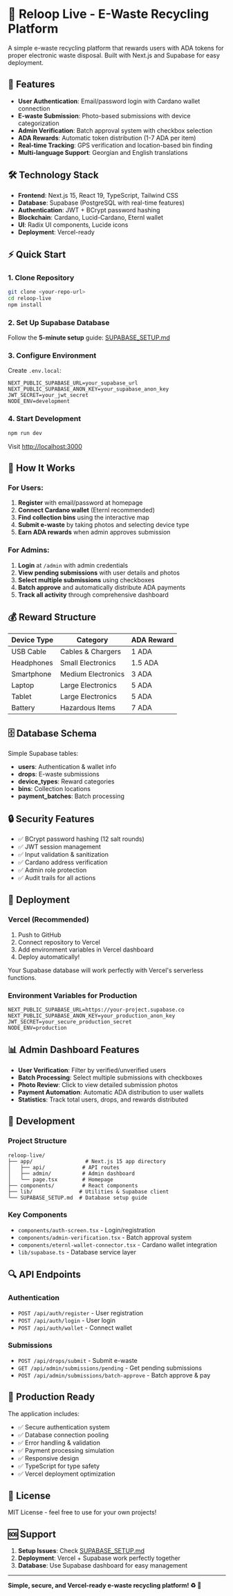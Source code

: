 # 🔄 Reloop Live - E-Waste Recycling Platform

A simple e-waste recycling platform that rewards users with ADA tokens for proper electronic waste disposal. Built with Next.js and Supabase for easy deployment.

## 🚀 Features

- **User Authentication**: Email/password login with Cardano wallet connection
- **E-waste Submission**: Photo-based submissions with device categorization
- **Admin Verification**: Batch approval system with checkbox selection
- **ADA Rewards**: Automatic token distribution (1-7 ADA per item)
- **Real-time Tracking**: GPS verification and location-based bin finding
- **Multi-language Support**: Georgian and English translations

## 🛠️ Technology Stack

- **Frontend**: Next.js 15, React 19, TypeScript, Tailwind CSS
- **Database**: Supabase (PostgreSQL with real-time features)
- **Authentication**: JWT + BCrypt password hashing
- **Blockchain**: Cardano, Lucid-Cardano, Eternl wallet
- **UI**: Radix UI components, Lucide icons
- **Deployment**: Vercel-ready

## ⚡ Quick Start

### 1. Clone Repository
```bash
git clone <your-repo-url>
cd reloop-live
npm install
```

### 2. Set Up Supabase Database
Follow the **5-minute setup** guide: [SUPABASE_SETUP.md](./SUPABASE_SETUP.md)

### 3. Configure Environment
Create `.env.local`:
```env
NEXT_PUBLIC_SUPABASE_URL=your_supabase_url
NEXT_PUBLIC_SUPABASE_ANON_KEY=your_supabase_anon_key
JWT_SECRET=your_jwt_secret
NODE_ENV=development
```

### 4. Start Development
```bash
npm run dev
```

Visit [http://localhost:3000](http://localhost:3000)

## 📱 How It Works

### For Users:
1. **Register** with email/password at homepage
2. **Connect Cardano wallet** (Eternl recommended)
3. **Find collection bins** using the interactive map
4. **Submit e-waste** by taking photos and selecting device type
5. **Earn ADA rewards** when admin approves submission

### For Admins:
1. **Login** at `/admin` with admin credentials
2. **View pending submissions** with user details and photos
3. **Select multiple submissions** using checkboxes
4. **Batch approve** and automatically distribute ADA payments
5. **Track all activity** through comprehensive dashboard

## 💰 Reward Structure

| Device Type | Category | ADA Reward |
|-------------|----------|------------|
| USB Cable | Cables & Chargers | 1 ADA |
| Headphones | Small Electronics | 1.5 ADA |
| Smartphone | Medium Electronics | 3 ADA |
| Laptop | Large Electronics | 5 ADA |
| Tablet | Large Electronics | 5 ADA |
| Battery | Hazardous Items | 7 ADA |

## 🗄️ Database Schema

Simple Supabase tables:
- **users**: Authentication & wallet info
- **drops**: E-waste submissions
- **device_types**: Reward categories
- **bins**: Collection locations
- **payment_batches**: Batch processing

## 🔒 Security Features

- ✅ BCrypt password hashing (12 salt rounds)
- ✅ JWT session management
- ✅ Input validation & sanitization
- ✅ Cardano address verification
- ✅ Admin role protection
- ✅ Audit trails for all actions

## 🚀 Deployment

### Vercel (Recommended)
1. Push to GitHub
2. Connect repository to Vercel
3. Add environment variables in Vercel dashboard
4. Deploy automatically!

Your Supabase database will work perfectly with Vercel's serverless functions.

### Environment Variables for Production
```env
NEXT_PUBLIC_SUPABASE_URL=https://your-project.supabase.co
NEXT_PUBLIC_SUPABASE_ANON_KEY=your_production_anon_key
JWT_SECRET=your_secure_production_secret
NODE_ENV=production
```

## 📊 Admin Dashboard Features

- **User Verification**: Filter by verified/unverified users
- **Batch Processing**: Select multiple submissions with checkboxes
- **Photo Review**: Click to view detailed submission photos
- **Payment Automation**: Automatic ADA distribution to user wallets
- **Statistics**: Track total users, drops, and rewards distributed

## 🔧 Development

### Project Structure
```
reloop-live/
├── app/                 # Next.js 15 app directory
│   ├── api/            # API routes
│   ├── admin/          # Admin dashboard
│   └── page.tsx        # Homepage
├── components/         # React components
├── lib/               # Utilities & Supabase client
└── SUPABASE_SETUP.md  # Database setup guide
```

### Key Components
- `components/auth-screen.tsx` - Login/registration
- `components/admin-verification.tsx` - Batch approval system
- `components/eternl-wallet-connector.tsx` - Cardano wallet integration
- `lib/supabase.ts` - Database service layer

## 🔍 API Endpoints

### Authentication
- `POST /api/auth/register` - User registration
- `POST /api/auth/login` - User login  
- `POST /api/auth/wallet` - Connect wallet

### Submissions
- `POST /api/drops/submit` - Submit e-waste
- `GET /api/admin/submissions/pending` - Get pending submissions
- `POST /api/admin/submissions/batch-approve` - Batch approve & pay

## 🎯 Production Ready

The application includes:
- ✅ Secure authentication system
- ✅ Database connection pooling
- ✅ Error handling & validation
- ✅ Payment processing simulation
- ✅ Responsive design
- ✅ TypeScript for type safety
- ✅ Vercel deployment optimization

## 📝 License

MIT License - feel free to use for your own projects!

## 🆘 Support

1. **Setup Issues**: Check [SUPABASE_SETUP.md](./SUPABASE_SETUP.md)
2. **Deployment**: Vercel + Supabase work perfectly together
3. **Database**: Use Supabase dashboard for easy management

---

**Simple, secure, and Vercel-ready e-waste recycling platform! ♻️ 🚀**